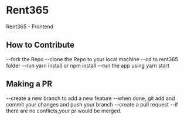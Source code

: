 # Rent365
Rent365 - Frontend
## How to Contribute
--fork the Repo
--clone the Repo to your local machine
--cd to rent365 folder
--run yarn install or npm install
--run the app using yarn start
## Making a PR
--create a new branch to add a new feature
--when done, git add and commit your changes and push your branch
--create a pull request
--if there are no conflicts,your pr would be merged.



